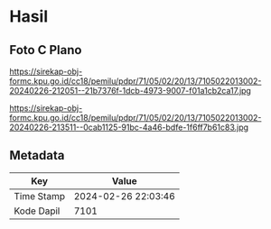 # Hasil

## Foto C Plano

https://sirekap-obj-formc.kpu.go.id/cc18/pemilu/pdpr/71/05/02/20/13/7105022013002-20240226-212051--21b7376f-1dcb-4973-9007-f01a1cb2ca17.jpg

https://sirekap-obj-formc.kpu.go.id/cc18/pemilu/pdpr/71/05/02/20/13/7105022013002-20240226-213511--0cab1125-91bc-4a46-bdfe-1f6ff7b61c83.jpg


## Metadata

| Key        | Value               |
| ---------- | ------------------- |
| Time Stamp | 2024-02-26 22:03:46 |
| Kode Dapil | 7101                |



